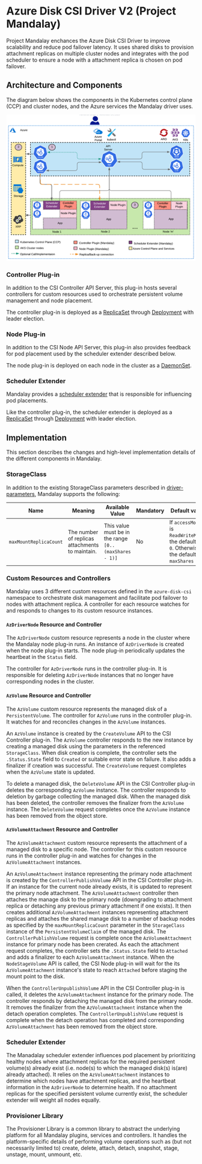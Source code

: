 # Azure Disk CSI Driver V2 (Project Mandalay)

Project Mandalay enchances the Azure Disk CSI Driver to improve scalability and reduce pod 
failover latency. It uses shared disks to provision attachment replicas on multiple cluster 
nodes and integrates with the pod scheduler to ensure a node with a attachment replica is 
chosen on pod failover.

## Architecture and Components

The diagram below shows the components in the Kubernetes control plane (CCP) and cluster 
nodes, and the Azure services the Mandalay driver uses.

![Mandalay Architecture](images/mandalay_arch.png)

### Controller Plug-in

In addition to the CSI Controller API Server, this plug-in hosts several controllers for 
custom resources used to orchestrate persistent volume management and node placement.

The controller plug-in is deployed as a 
[ReplicaSet](https://kubernetes.io/docs/concepts/workloads/controllers/replicaset/) 
through [Deployment](https://kubernetes.io/docs/concepts/workloads/controllers/deployment/) 
with leader election.

### Node Plug-in

In addition to the CSI Node API Server, this plug-in also provides feedback for pod placement 
used by the scheduler extender described below.

The node plug-in is deployed on each node in the cluster as a [DaemonSet](https://kubernetes.io/docs/concepts/workloads/controllers/daemonset/).

### Scheduler Extender

Mandalay provides a [scheduler extender](https://github.com/kubernetes/community/blob/master/contributors/design-proposals/scheduling/scheduler_extender.md) 
that is responsible for influencing pod placements.

Like the controller plug-in, the scheduler extender is deployed as a 
[ReplicaSet](https://kubernetes.io/docs/concepts/workloads/controllers/replicaset/) 
through [Deployment](https://kubernetes.io/docs/concepts/workloads/controllers/deployment/) 
with leader election.

## Implementation

This section describes the changes and high-level implementation details of the different 
components in Mandalay.

### StorageClass

In addition to the existing StorageClass parameters described in 
[driver-parameters](driver-parameters.md), Mandalay supports the following:

| Name                                        | Meaning                                         | Available Value                                        | Mandatory | Default value                                                                                     |
| ------------------------------------------- | ----------------------------------------------- | ------------------------------------------------------ | --------- | ------------------------------------------------------------------------------------------------- |
| `maxMountReplicaCount`                      | The number of replicas attachments to maintain. | This value must be in the range `[0..(maxShares - 1)]` | No        | If `accessMode` is `ReadWriteMany`, the default is `0`. Otherwise, the default is `maxShares - 1` |

### Custom Resources and Controllers

Mandalay uses 3 different custom resources defined in the `azure-disk-csi` namespace to 
orchestrate disk management and facilitate pod failover to nodes with attachment replica. A 
controller for each resource watches for and responds to changes to its custom resource 
instances.

#### `AzDriverNode` Resource and Controller

The `AzDriverNode` custom resource represents a node in the cluster where the Mandalay node 
plug-in runs. An instance of `AzDriverNode` is created when the node plug-in starts. The node 
plug-in periodically updates the heartbeat in the `Status` field.

The controller for `AzDriverNode` runs in the controller plug-in. It is responsible for 
deleting `AzDriverNode` instances that no longer have corresponding nodes in the cluster.

#### `AzVolume` Resource and Controller

The `AzVolume` custom resource represents the managed disk of a `PersistentVolume`. The 
controller for `AzVolume` runs in the controller plug-in. It watches for and reconciles 
changes in the `AzVolume` instances.

An `AzVolume` instance is created by the `CreateVolume` API to the CSI Controller plug-in. The 
`AzVolume` controller responds to the new instance by creating a managed disk using the 
parameters in the referenced `StorageClass`. When disk creation is complete, the controller 
sets the `.Status.State` field to `Created` or suitable error state on failure. It also adds a 
finalizer if creation was successful. The `CreateVolume` request completes when the `AzVolume` 
state is updated.

To delete a managed disk, the `DeleteVolume` API in the CSI Controller plug-in deletes the 
corresponding `AzVolume` instance. The controller responds to deletion by garbage collecting 
the managed disk. When the managed disk has been deleted, the controller removes the finalizer
from the `AzVolume` instance. The `DeleteVolume` request completes once the `AzVolume` instance
has been removed from the object store.

#### `AzVolumeAttachment` Resource and Controller

The `AzVolumeAttachment` custom resource represents the attachment of a managed disk to a 
specific node. The controller for this custom resource runs in the controller plug-in and 
watches for changes in the `AzVolumeAttachment` instances.

An `AzVolumeAttachment` instance representing the primary node attachment is created by the 
`ControllerPublishVolume` API in the CSI Controller plug-in. If an instance for the current 
node already exists, it is updated to represent the primary node attachment. The 
`AzVolumeAttachment` controller then attaches the manage disk to the primary node (downgrading 
to attachment replica or detaching any previous primary attachment if one exists). It then 
creates additional `AzVolumeAttachment` instances representing attachment replicas and attaches 
the shared manage disk to a number of backup nodes as specified by the `maxMountReplicaCount` 
parameter in the `StorageClass` instance of the `PersistentVolumeClaim` of the managed disk. 
The `ControllerPublishVolume` request is complete once the `AzVolumeAttachment` instance for 
primary node has been crerated. As each the attachment request completes, the controller sets 
the `.Status.State` field to `Attached` and adds a finalizer to each `AzVolumeAttachment` 
instance. When the `NodeStageVolume` API is called, the CSI Node plug-in will wait for the its
`AzVolumeAttachment` instance's state to reach `Attached` before staging the mount point to 
the disk.

When the `ControllerUnpublishVolume` API in the CSI Controller plug-in is called, it deletes 
the `AzVolumeAttachment` instance for the primary node. The controller responds by detaching 
the managed disk from the primary node. It removes the finalizer from the `AzVolumeAttachment`
instance when the detach operation completes. The `ControllerUnpublishVolume` request is 
complete when the detach operation has completed and corresponding `AzVolumeAttachment` has 
been removed from the object store.

### Scheduler Extender

The Manadalay scheduler extender influences pod placement by prioritizing healthy nodes where 
attachment replicas for the required persistent volume(s) already exist (i.e. node(s) to which 
the managed disk(s) is(are) already attached). It relies on the `AzVolumeAttachment` instances 
to determine which nodes have attachment replicas, and the heartbeat information in the 
`AzDriverNode` to determine health. If no attachment replicas for the specified persistent 
volume currently exist, the scheduler extender will weight all nodes equally.

### Provisioner Library

The Provisioner Library is a common library to abstract the underlying platform for all 
Mandalay plugins, services and controllers. It handles the platform-specific details of 
performing volume operations such as (but not necessarily limited to) create, delete, attach, 
detach, snapshot, stage, unstage, mount, unmount, etc.
